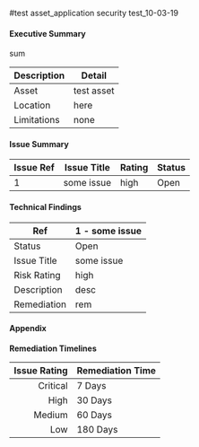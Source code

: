 #test asset_application security test_10-03-19

#### Executive Summary

sum

| **Description** | **Detail**|
|---|---|
| Asset | test asset
| Location | here
| Limitations | none

#### Issue Summary

|**Issue Ref** | **Issue Title** | **Rating** | **Status** | 
|--|--|--|--|
| 1 | some issue | high | Open | 


#### Technical Findings

| **Ref** | 1 - some issue
|---|---|
| Status | Open
| Issue Title | some issue
| Risk Rating | high
| Description | desc
| Remediation | rem

#### Appendix

**Remediation Timelines**

|Issue Rating|Remediation Time|
|----:|----|
|Critical| 7 Days|
|High| 30 Days|
|Medium| 60 Days|
|Low|180 Days|

